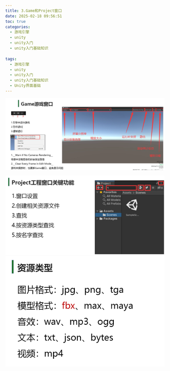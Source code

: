 ```yaml
---
title: 3.Game和Project窗口
date: 2025-02-18 09:56:51
toc: true
categories:
  - 游戏引擎
  - unity
  - unity入门
  - unity入门基础知识

tags:
  - 游戏引擎
  - unity
  - unity入门
  - unity入门基础知识
  - Unity界面基础
---
```


![](3.Game和Project窗口/file-20250218095821718.png)


![](3.Game和Project窗口/file-20250218100519850.png)
![](3.Game和Project窗口/file-20250218100726374.png)